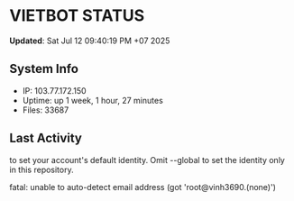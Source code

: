 # VIETBOT STATUS
**Updated**: Sat Jul 12 09:40:19 PM +07 2025

## System Info
- IP: 103.77.172.150
- Uptime: up 1 week, 1 hour, 27 minutes
- Files: 33687

## Last Activity

to set your account's default identity.
Omit --global to set the identity only in this repository.

fatal: unable to auto-detect email address (got 'root@vinh3690.(none)')
